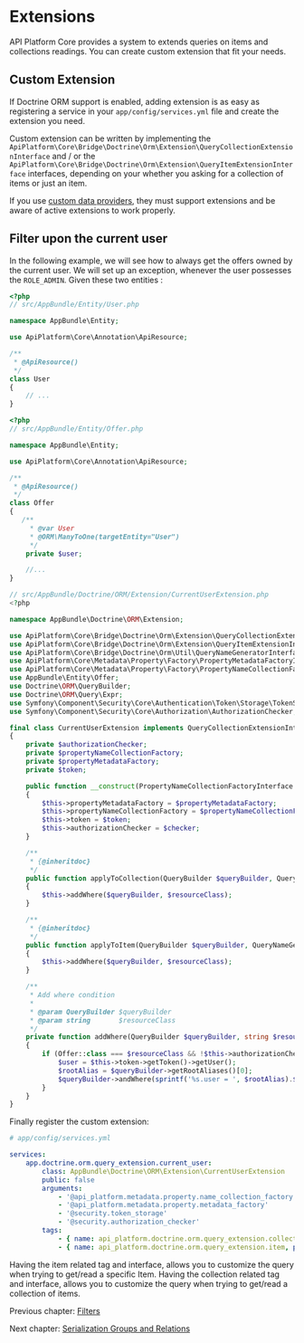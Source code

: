 # Extensions

API Platform Core provides a system to extends queries on items and collections readings.
You can create custom extension that fit your needs.

## Custom Extension

If Doctrine ORM support is enabled, adding extension is as easy as registering a service in your `app/config/services.yml` file and create the extension you need.

Custom extension can be written by implementing the `ApiPlatform\Core\Bridge\Doctrine\Orm\Extension\QueryCollectionExtensionInterface`
and / or the `ApiPlatform\Core\Bridge\Doctrine\Orm\Extension\QueryItemExtensionInterface`
interfaces, depending on your whether you asking for a collection of items or just an item.

If you use [custom data providers](data-providers.md), they must support extensions and be aware of active extensions to work
properly.

## Filter upon the current user

In the following example, we will see how to always get the offers owned by the current user. We will set up an exception, whenever the user possesses the `ROLE_ADMIN`.
Given these two entities :

```php
<?php
// src/AppBundle/Entity/User.php

namespace AppBundle\Entity;

use ApiPlatform\Core\Annotation\ApiResource;

/**
 * @ApiResource()
 */
class User
{
    // ...
}

```

```php
<?php
// src/AppBundle/Entity/Offer.php

namespace AppBundle\Entity;

use ApiPlatform\Core\Annotation\ApiResource;

/**
 * @ApiResource()
 */
class Offer
{
   /**
     * @var User
     * @ORM\ManyToOne(targetEntity="User")
     */
    private $user;

    //...
}

```

```php
// src/AppBundle/Doctrine/ORM/Extension/CurrentUserExtension.php
<?php

namespace AppBundle\Doctrine\ORM\Extension;

use ApiPlatform\Core\Bridge\Doctrine\Orm\Extension\QueryCollectionExtensionInterface;
use ApiPlatform\Core\Bridge\Doctrine\Orm\Extension\QueryItemExtensionInterface;
use ApiPlatform\Core\Bridge\Doctrine\Orm\Util\QueryNameGeneratorInterface;
use ApiPlatform\Core\Metadata\Property\Factory\PropertyMetadataFactoryInterface;
use ApiPlatform\Core\Metadata\Property\Factory\PropertyNameCollectionFactoryInterface;
use AppBundle\Entity\Offer;
use Doctrine\ORM\QueryBuilder;
use Doctrine\ORM\Query\Expr;
use Symfony\Component\Security\Core\Authentication\Token\Storage\TokenStorageInterface;
use Symfony\Component\Security\Core\Authorization\AuthorizationChecker;

final class CurrentUserExtension implements QueryCollectionExtensionInterface, QueryItemExtensionInterface
{
    private $authorizationChecker;
    private $propertyNameCollectionFactory;
    private $propertyMetadataFactory;
    private $token;

    public function __construct(PropertyNameCollectionFactoryInterface $propertyNameCollectionFactory, PropertyMetadataFactoryInterface $propertyMetadataFactory, TokenStorageInterface $token, AuthorizationChecker $checker)
    {
        $this->propertyMetadataFactory = $propertyMetadataFactory;
        $this->propertyNameCollectionFactory = $propertyNameCollectionFactory;
        $this->token = $token;
        $this->authorizationChecker = $checker;
    }

    /**
     * {@inheritdoc}
     */
    public function applyToCollection(QueryBuilder $queryBuilder, QueryNameGeneratorInterface $queryNameGenerator, string $resourceClass, string $operationName = null)
    {
        $this->addWhere($queryBuilder, $resourceClass);
    }

    /**
     * {@inheritdoc}
     */
    public function applyToItem(QueryBuilder $queryBuilder, QueryNameGeneratorInterface $queryNameGenerator, string $resourceClass, array $identifiers, string $operationName = null)
    {
        $this->addWhere($queryBuilder, $resourceClass);
    }

    /**
     * Add where condition
     *
     * @param QueryBuilder $queryBuilder
     * @param string       $resourceClass
     */
    private function addWhere(QueryBuilder $queryBuilder, string $resourceClass)
    {
        if (Offer::class === $resourceClass && !$this->authorizationChecker->isGranted('ROLE_ADMIN')) {
            $user = $this->token->getToken()->getUser();
            $rootAlias = $queryBuilder->getRootAliases()[0];
            $queryBuilder->andWhere(sprintf('%s.user = ', $rootAlias).$user->getId());
        }
    }
}

```

Finally register the custom extension:

```yaml
# app/config/services.yml

services:
    app.doctrine.orm.query_extension.current_user:
        class: AppBundle\Doctrine\ORM\Extension\CurrentUserExtension
        public: false
        arguments:
            - '@api_platform.metadata.property.name_collection_factory'
            - '@api_platform.metadata.property.metadata_factory'
            - '@security.token_storage'
            - '@security.authorization_checker'
        tags:
            - { name: api_platform.doctrine.orm.query_extension.collection, priority: 64 }
            - { name: api_platform.doctrine.orm.query_extension.item, priority: 64 }
```

Having the item related tag and interface, allows you to customize the query when trying to get/read a specific Item.
Having the collection related tag and interface, allows you to customize the query when trying to get/read a collection of items.

Previous chapter: [Filters](filters.md)

Next chapter: [Serialization Groups and Relations](serialization-groups-and-relations.md)